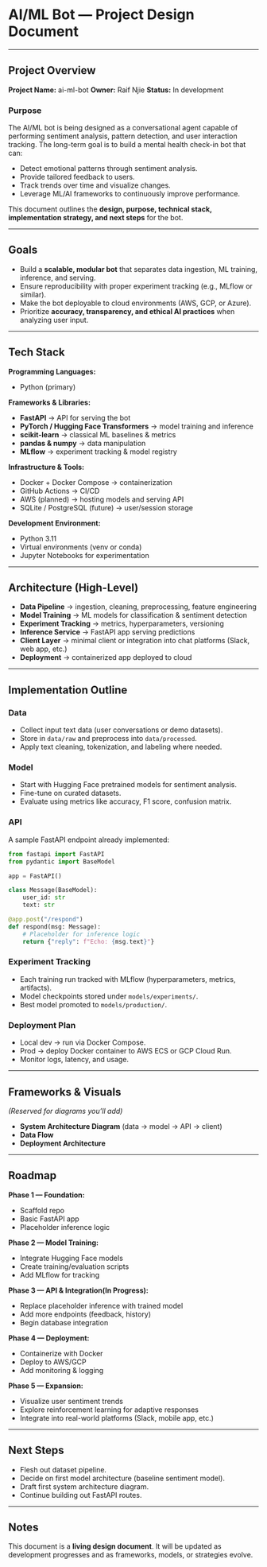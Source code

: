 # AI/ML Bot — Project Design Document

---

## Project Overview

**Project Name:** ai-ml-bot
**Owner:** Raif Njie
**Status:** In development

### Purpose

The AI/ML bot is being designed as a conversational agent capable of performing sentiment analysis, pattern detection, and user interaction tracking. The long-term goal is to build a mental health check-in bot that can:

* Detect emotional patterns through sentiment analysis.
* Provide tailored feedback to users.
* Track trends over time and visualize changes.
* Leverage ML/AI frameworks to continuously improve performance.

This document outlines the **design, purpose, technical stack, implementation strategy, and next steps** for the bot.

---

## Goals

* Build a **scalable, modular bot** that separates data ingestion, ML training, inference, and serving.
* Ensure reproducibility with proper experiment tracking (e.g., MLflow or similar).
* Make the bot deployable to cloud environments (AWS, GCP, or Azure).
* Prioritize **accuracy, transparency, and ethical AI practices** when analyzing user input.

---

## Tech Stack
**Programming Languages:**

* Python (primary)

**Frameworks & Libraries:**

* **FastAPI** → API for serving the bot
* **PyTorch / Hugging Face Transformers** → model training and inference
* **scikit-learn** → classical ML baselines & metrics
* **pandas & numpy** → data manipulation
* **MLflow** → experiment tracking & model registry

**Infrastructure & Tools:**

* Docker + Docker Compose → containerization
* GitHub Actions → CI/CD
* AWS (planned) → hosting models and serving API
* SQLite / PostgreSQL (future) → user/session storage

**Development Environment:**

* Python 3.11
* Virtual environments (venv or conda)
* Jupyter Notebooks for experimentation

---

## Architecture (High-Level)

* **Data Pipeline** → ingestion, cleaning, preprocessing, feature engineering
* **Model Training** → ML models for classification & sentiment detection
* **Experiment Tracking** → metrics, hyperparameters, versioning
* **Inference Service** → FastAPI app serving predictions
* **Client Layer** → minimal client or integration into chat platforms (Slack, web app, etc.)
* **Deployment** → containerized app deployed to cloud

---

## Implementation Outline

### Data

* Collect input text data (user conversations or demo datasets).
* Store in `data/raw` and preprocess into `data/processed`.
* Apply text cleaning, tokenization, and labeling where needed.

### Model

* Start with Hugging Face pretrained models for sentiment analysis.
* Fine-tune on curated datasets.
* Evaluate using metrics like accuracy, F1 score, confusion matrix.

### API

A sample FastAPI endpoint already implemented:

```python
from fastapi import FastAPI
from pydantic import BaseModel

app = FastAPI()

class Message(BaseModel):
    user_id: str
    text: str

@app.post("/respond")
def respond(msg: Message):
    # Placeholder for inference logic
    return {"reply": f"Echo: {msg.text}"}
```

### Experiment Tracking

* Each training run tracked with MLflow (hyperparameters, metrics, artifacts).
* Model checkpoints stored under `models/experiments/`.
* Best model promoted to `models/production/`.

### Deployment Plan

* Local dev → run via Docker Compose.
* Prod → deploy Docker container to AWS ECS or GCP Cloud Run.
* Monitor logs, latency, and usage.

---

## Frameworks & Visuals

*(Reserved for diagrams you’ll add)*

* **System Architecture Diagram** (data → model → API → client)
* **Data Flow**
* **Deployment Architecture**

---

## Roadmap

**Phase 1 — Foundation:**

* Scaffold repo
* Basic FastAPI app
* Placeholder inference logic

**Phase 2 — Model Training:**

* Integrate Hugging Face models
* Create training/evaluation scripts
* Add MLflow for tracking

**Phase 3 — API & Integration(In Progress):**

* Replace placeholder inference with trained model
* Add more endpoints (feedback, history)
* Begin database integration

**Phase 4 — Deployment:**

* Containerize with Docker
* Deploy to AWS/GCP
* Add monitoring & logging

**Phase 5 — Expansion:**

* Visualize user sentiment trends
* Explore reinforcement learning for adaptive responses
* Integrate into real-world platforms (Slack, mobile app, etc.)

---

## Next Steps

* Flesh out dataset pipeline.
* Decide on first model architecture (baseline sentiment model).
* Draft first system architecture diagram.
* Continue building out FastAPI routes.

---

## Notes

This document is a **living design document**. It will be updated as development progresses and as frameworks, models, or strategies evolve.
